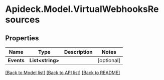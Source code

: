 # Apideck.Model.VirtualWebhooksResources

## Properties

Name | Type | Description | Notes
------------ | ------------- | ------------- | -------------
**Events** | **List&lt;string&gt;** |  | [optional] 

[[Back to Model list]](../README.md#documentation-for-models) [[Back to API list]](../README.md#documentation-for-api-endpoints) [[Back to README]](../README.md)

